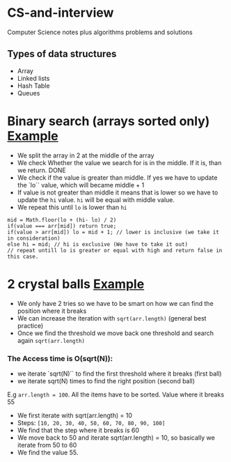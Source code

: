 # CS-and-interview

Computer Science notes plus algorithms problems and solutions

## Types of data structures

- Array
- Linked lists
- Hash Table
- Queues

# Binary search (arrays sorted only) [Example](./binary-search.js)
- We split the array in 2 at the middle of the array
- We check Whether the value we search for is in the middle. If it is, than we return. DONE
- We check if the value is greater than middle. If yes we have to update the `lo`` value, which will became middle + 1
- If value is not greater than middle it means that is lower so we have to update the `hi` value. `hi` will be equal with middle value.
- We repeat this until `lo` is lower than `hi`

```
mid = Math.floor(lo + (hi- lo) / 2)
if(value === arr[mid]) return true;
if(value > arr[mid]) lo = mid + 1; // lower is inclusive (we take it in consideration)
else hi = mid; // hi is exclusive (We have to take it out)
// repeat untill lo is greater or equal with high and return false in this case.
```

# 2 crystal balls [Example](./2-crystal.balls.js)
- We only have 2 tries so we have to be smart on how we can find the position where it breaks
- We can increase the iteration with `sqrt(arr.length)` (general best practice)
- Once we find the threshold we move back one threshold and search again `sqrt(arr.length)`

### The Access time is O(sqrt(N)):
- we iterate `sqrt(N)`` to find the first threshold where it breaks (first ball)
- we iterate sqrt(N) times to find the right position (second ball)

E.g `arr.length = 100`. All the items have to be sorted. Value where it breaks 55
- We first iterate with sqrt(arr.length) = 10
- Steps: `[10, 20, 30, 40, 50, 60, 70, 80, 90, 100]`
- We find that the step where it breaks is 60
- We move back to 50 and iterate sqrt(arr.length) = 10, so basically we iterate from 50 to 60
- We find the value 55.


